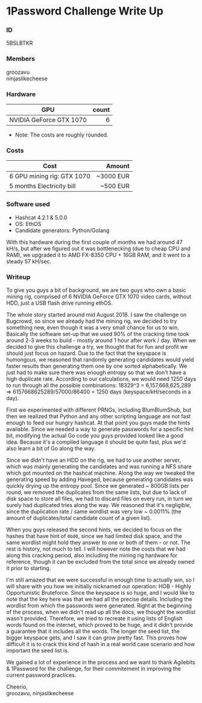 # 1Password Challenge Write Up

### ID

5BSLBTKR

### Members

groozavu                     
ninjaslikecheese           

### Hardware

| GPU                     | count |
|-------------------------|------:|
| NVIDIA GeForce GTX 1070 | 6     |

* Note: The costs are roughly rounded.

### Costs

| Cost                       | Amount    |
|----------------------------|----------:|
| 6 GPU mining rig: GTX 1070 | ~3000 EUR |
| 5 months Electricity bill  | ~500 EUR  |


### Software used
* Hashcat 4.2.1 & 5.0.0
* OS: EthOS
* Candidate generators: Python/Golang

With this hardware during the first couple of months we had around 47 kH/s, but after we figured out it was bottlenecking (due to cheap CPU and RAM), we upgraded it to AMD FX-8350 CPU + 16GB RAM, and it went to a steady 57 kH/sec.

### Writeup

To give you guys a bit of background, we are two guys who own a basic mining rig, comprised of 6 NVIDIA GeForce GTX 1070 video cards, without HDD, just a USB flash drive running ethOS.

The whole story started around mid August 2018. I saw the challenge on Bugcrowd, so since we already had the mining rig, we decided to try something new, even though it was a very small chance for us to win. Basically the software set-up that we used 90% of the cracking time took around 2-3 weeks to build - mostly around 1 hour after work / day. When we decided to give this challenge a try, we thought that for fun and profit we should just focus on hazard. Due to the fact that the keyspace is humongous, we reasoned that randomly generating candidates would yield faster results than generating them one by one sorted alphabetically. We just had to make sure there was enough entropy so that we don't have a high duplicate rate. According to our calculations, we would need 1250 days to run through all the possible combinations: 18329^3 = 6,157,668,625,289 => 6157668625289/57000/86400 = 1250 days (keyspace/kH/seconds in a day).

First we experimented with different PRNGs, including BlumBlumShub, but then we realized that Python and any other scripting language are not fast enough to feed our hungry hashcat. At that point you guys made the hints available. Since we needed a way to generate passwords for a specific hint bit, modifying the actual Go code you guys provided looked like a good idea. Because it's a compiled language it should be quite fast, plus we'd also learn a bit of Go along the way.

Since we didn't have an HDD on the rig, we had to use another server, which was mainly generating the candidates and was running a NFS share which got mounted on the hashcat machine. Along the way we tweaked the generating speed by adding Haveged, because generating candidates was quickly drying up the entropy pool. Since we generated ~ 800GB lists per round, we removed the duplicates from the same lists, but due to lack of disk space to store all files, we had to discard files on every run, in turn we surely had duplicated tries along the way. We reasoned that it's negligible, since the duplication rate / same wordlist was very low ~ 0.0011% (the amount of duplicates/total candidate count of a given list).

When you guys released the second hints, we decided to focus on the hashes that have hint of `0b00`, since we had limited disk space, and the same wordlist might hold they answer to one or both of them - or not. The rest is history, not much to tell. I will however note the costs that we had along this cracking period, also including the mining rig hardware for reference, though it can be excluded from the total since we already owned it prior to starting.

I'm still amazed that we were successful in enough time to actually win, so I will share with you how we initially nicknamed our operation: HOB - Highly Opportunistic Bruteforce. Since the keyspace is so huge, and I would like to note that the key here was that we had all the precise details. Including the wordlist from which the passwords were generated. Right at the beginning of the process, when we didn't read up all the docs, we thought the wordlist wasn't provided. Therefore, we tried to recreate it using lists of English words found on the internet, which proved to be huge, and it didn't provide a guarantee that it includes all the words. The longer the seed list, the bigger keyspace gets, and I saw it can grow pretty fast. This proves how difficult it is to crack this kind of hash in a real world case scenario and how important the seed list is.

We gained a lot of experience in the process and we want to thank Agilebits & 1Password for the challenge, for their commitement in improving the current password practices.

Cheerio,       
groozavu, ninjaslikecheese         
